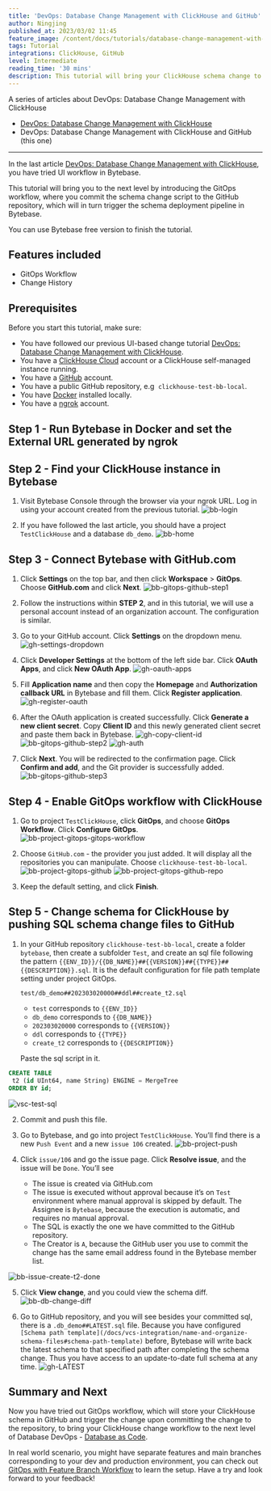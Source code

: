 ```yaml
---
title: 'DevOps: Database Change Management with ClickHouse and GitHub'
author: Ningjing
published_at: 2023/03/02 11:45
feature_image: /content/docs/tutorials/database-change-management-with-clickhouse-and-github/feature-image.webp
tags: Tutorial
integrations: ClickHouse, GitHub
level: Intermediate
reading_time: '30 mins'
description: This tutorial will bring your ClickHouse schema change to the next level by introducing the GitOps workflow, where you commit schema change script to the GitHub repository, which will in turn trigger the schema deployment pipeline in Bytebase.
---
```


A series of articles about DevOps: Database Change Management with ClickHouse

- [DevOps: Database Change Management with ClickHouse](/docs/tutorials/database-change-management-with-clickhouse)
- DevOps: Database Change Management with ClickHouse and GitHub (this one)

---

In the last article [DevOps: Database Change Management with ClickHouse](/docs/tutorials/database-change-management-with-clickhouse), you have tried UI workflow in Bytebase.

This tutorial will bring you to the next level by introducing the GitOps workflow, where you commit the schema change script to the GitHub repository, which will in turn trigger the schema deployment pipeline in Bytebase.

You can use Bytebase free version to finish the tutorial.

## Features included

- GitOps Workflow
- Change History

## Prerequisites

Before you start this tutorial, make sure:

- You have followed our previous UI-based change tutorial [DevOps: Database Change Management with ClickHouse](/docs/tutorials/database-change-management-with-clickhouse).
- You have a [ClickHouse Cloud](https://clickhouse.cloud/) account or a ClickHouse self-managed instance running.
- You have a [GitHub](https://github.com/) account.
- You have a public GitHub repository, e.g  `clickhouse-test-bb-local`.
- You have [Docker](https://www.docker.com/) installed locally.
- You have a [ngrok](http://ngrok.com) account.

## Step 1 - Run Bytebase in Docker and set the External URL generated by ngrok

<IncludeBlock url="/docs/get-started/install/vcs-with-ngrok"></IncludeBlock>

## Step 2 - Find your ClickHouse instance in Bytebase

1. Visit Bytebase Console through the browser via your ngrok URL. Log in using your account created from the previous tutorial.
   ![bb-login](/content/docs/tutorials/database-change-management-with-clickhouse-and-github/bb-login.webp)

2. If you have followed the last article, you should have a project `TestClickHouse` and a database `db_demo`.
   ![bb-home](/content/docs/tutorials/database-change-management-with-clickhouse-and-github/bb-home.webp)

## Step 3 - Connect Bytebase with GitHub.com

1. Click **Settings** on the top bar, and then click **Workspace** > **GitOps**. Choose **GitHub.com** and click **Next**.
   ![bb-gitops-github-step1](/content/docs/tutorials/database-change-management-with-clickhouse-and-github/bb-gitops-github-step1.webp)

2. Follow the instructions within **STEP 2**, and in this tutorial, we will use a personal account instead of an organization account. The configuration is similar.

3. Go to your GitHub account. Click **Settings** on the dropdown menu.
   ![gh-settings-dropdown](/content/docs/tutorials/database-change-management-with-clickhouse-and-github/gh-settings-dropdown.webp)

4. Click **Developer Settings** at the bottom of the left side bar. Click **OAuth Apps**, and click **New OAuth App**.
   ![gh-oauth-apps](/content/docs/tutorials/database-change-management-with-clickhouse-and-github/gh-oauth-apps.webp)

5. Fill **Application name** and then copy the **Homepage** and **Authorization callback URL** in Bytebase and fill them. Click **Register application**.
   ![gh-register-oauth](/content/docs/tutorials/database-change-management-with-clickhouse-and-github/gh-register-oauth.webp)

6. After the OAuth application is created successfully. Click **Generate a new client secret**. Copy **Client ID** and this newly generated client secret and paste them back in Bytebase.
   ![gh-copy-client-id](/content/docs/tutorials/database-change-management-with-clickhouse-and-github/gh-copy-client-id.webp)
   ![bb-gitops-github-step2](/content/docs/tutorials/database-change-management-with-clickhouse-and-github/bb-gitops-github-step2.webp)
   ![gh-auth](/content/docs/tutorials/database-change-management-with-clickhouse-and-github/gh-auth.webp)

7. Click **Next**. You will be redirected to the confirmation page. Click **Confirm and add**, and the Git provider is successfully added.
   ![bb-gitops-github-step3](/content/docs/tutorials/database-change-management-with-clickhouse-and-github/bb-gitops-github-step3.webp)

## Step 4 - Enable GitOps workflow with ClickHouse

1. Go to project `TestClickHouse`, click **GitOps**, and choose **GitOps Workflow**. Click **Configure GitOps**.
   ![bb-project-gitops-gitops-workflow](/content/docs/tutorials/database-change-management-with-clickhouse-and-github/bb-project-gitops-gitops-workflow.webp)

2. Choose `GitHub.com` - the provider you just added. It will display all the repositories you can manipulate. Choose `clickhouse-test-bb-local`.
   ![bb-project-gitops-github](/content/docs/tutorials/database-change-management-with-clickhouse-and-github/bb-project-gitops-github.webp)
   ![bb-project-gitops-github-repo](/content/docs/tutorials/database-change-management-with-clickhouse-and-github/bb-project-gitops-github-repo.webp)

3. Keep the default setting, and click **Finish**.

## Step 5 - Change schema for ClickHouse by pushing SQL schema change files to GitHub

1. In your GitHub repository `clickhouse-test-bb-local`, create a folder `bytebase`, then create a subfolder `Test`, and create an sql file following the pattern `{{ENV_ID}}/{{DB_NAME}}##{{VERSION}}##{{TYPE}}##{{DESCRIPTION}}.sql`. It is the default configuration for file path template setting under project GitOps.

   `test/db_demo##202303020000##ddl##create_t2.sql`

   - `test` corresponds to `{{ENV_ID}}`
   - `db_demo` corresponds to `{{DB_NAME}}`
   - `202303020000` corresponds to `{{VERSION}}`
   - `ddl` corresponds to `{{TYPE}}`
   - `create_t2` corresponds to `{{DESCRIPTION}}`

   Paste the sql script in it.

```sql
CREATE TABLE
 t2 (id UInt64, name String) ENGINE = MergeTree
ORDER BY id;

```

![vsc-test-sql](/content/docs/tutorials/database-change-management-with-clickhouse-and-github/vsc-test-sql.webp)

2. Commit and push this file.
3. Go to Bytebase, and go into project `TestClickHouse`. You’ll find there is a new `Push Event` and a new `issue 106` created.
   ![bb-project-push](/content/docs/tutorials/database-change-management-with-clickhouse-and-github/bb-project-push.webp)

4. Click `issue/106` and go the issue page. Click **Resolve issue**, and the issue will be `Done`. You’ll see
   - The issue is created via GitHub.com
   - The issue is executed without approval because it’s on `Test` environment where manual approval is skipped by default. The Assignee is `Bytebase`, because the execution is automatic, and requires no manual approval.
   - The SQL is exactly the one we have committed to the GitHub repository.
   - The Creator is `A`, because the GitHub user you use to commit the change has the same email address found in the Bytebase member list.

![bb-issue-create-t2-done](/content/docs/tutorials/database-change-management-with-clickhouse-and-github/bb-issue-create-t2-done.webp)

5. Click **View change**, and you could view the schema diff.
   ![bb-db-change-diff](/content/docs/tutorials/database-change-management-with-clickhouse-and-github/bb-db-change-diff.webp)

6. Go to GitHub repository, and you will see besides your committed sql, there is a `.db_demo##LATEST.sql` file. Because you have configured `[Schema path template](/docs/vcs-integration/name-and-organize-schema-files#schema-path-template)` before, Bytebase will write back the latest schema to that specified path after completing the schema change. Thus you have access to an update-to-date full schema at any time.
   ![gh-LATEST](/content/docs/tutorials/database-change-management-with-clickhouse-and-github/gh-LATEST.webp)

## Summary and Next

Now you have tried out GitOps workflow, which will store your ClickHouse schema in GitHub and trigger the change upon committing the change to the repository, to bring your ClickHouse change workflow to the next level of Database DevOps - [Database as Code](/blog/database-as-code).

In real world scenario, you might have separate features and main branches corresponding to your dev and production environment, you can check out [GitOps with Feature Branch Workflow](/docs/how-to/workflow/gitops-feature-branch) to learn the setup. Have a try and look forward to your feedback!
